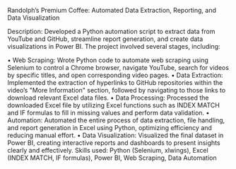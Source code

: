 Randolph’s Premium Coffee: Automated Data Extraction, Reporting, and Data Visualization

Description:
Developed a Python automation script to extract data from YouTube and GitHub, streamline report generation, and create data visualizations in Power BI. The project involved several stages, including:

  •	Web Scraping: Wrote Python code to automate web scraping using Selenium to control a Chrome browser, navigate YouTube, search for videos by specific titles, and open    corresponding video pages.
  •	Data Extraction: Implemented the extraction of hyperlinks to GitHub repositories within the video’s "More Information" section, followed by navigating to those links to download relevant Excel data files.
  •	Data Processing: Processed the downloaded Excel file by utilizing Excel functions such as INDEX MATCH and IF formulas to fill in missing values and perform data validation.
  •	Automation: Automated the entire process of data extraction, file handling, and report generation in Excel using Python, optimizing efficiency and reducing manual effort.
  •	Data Visualization: Visualized the final dataset in Power BI, creating interactive reports and dashboards to present insights clearly and effectively.
Skills used: Python (Selenium, xlwings), Excel (INDEX MATCH, IF formulas), Power BI, Web Scraping, Data Automation

